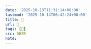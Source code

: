 ```yaml
---
date: '2025-10-13T11:31:14+08:00'
lastmod: '2025-10-14T06:42:24+08:00'
title: 󰨮
url: 󰨮
tags: [𦪈]
src: GHZR
note:
---
```

